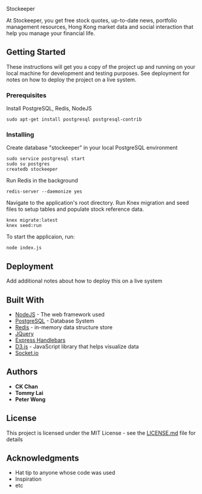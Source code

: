Stockeeper

At Stockeeper, you get free stock quotes, up-to-date news, portfolio management resources, Hong Kong market data and social interaction that help you manage your financial life.

## Getting Started

These instructions will get you a copy of the project up and running on your local machine for development and testing purposes. See deployment for notes on how to deploy the project on a live system.

### Prerequisites

Install PostgreSQL, Redis, NodeJS

```
sudo apt-get install postgresql postgresql-contrib
```

### Installing

Create database "stockeeper" in your local PostgreSQL environment

```
sudo service postgresql start
sudo su postgres
createdb stockeeper
```

Run Redis in the background
```
redis-server --daemonize yes
```

Navigate to the application's root directory. Run Knex migration and seed files to setup tables and populate stock reference data.

```
knex migrate:latest
knex seed:run
```

To start the applicaion, run:

```
node index.js
```

## Deployment

Add additional notes about how to deploy this on a live system

## Built With

* [NodeJS](https://nodejs.org/) - The web framework used
* [PostgreSQL](https://www.postgresql.org/) - Database System
* [Redis](https://redis.io/) - in-memory data structure store
* [JQuery](https://api.jquery.com/)
* [Express Handlebars](https://github.com/ericf/express-handlebars)
* [D3.js](https://d3js.org/) - JavaScript library that helps visualize data
* [Socket.io](https://socket.io/)

## Authors

* **CK Chan**
* **Tommy Lai**
* **Peter Wong**

## License

This project is licensed under the MIT License - see the [LICENSE.md](LICENSE.md) file for details

## Acknowledgments

* Hat tip to anyone whose code was used
* Inspiration
* etc
